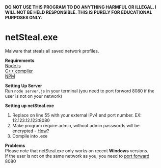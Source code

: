 **DO NOT USE THIS PROGRAM TO DO ANYTHING HARMFUL OR ILLEGAL. I WILL NOT BE HELD RESPONSIBLE. THIS IS PURELY FOR EDUCATIONAL PURPOSES ONLY.**
# netSteal.exe
Malware that steals all saved network profiles.

**Requirements**\
[Node.js](https://nodejs.org/)\
[C++ compiler](https://visualstudio.microsoft.com/)\
[NPM](https://www.npmjs.com/)

**Setting Up Server**\
Run ``node server.js`` in your terminal (you need to port forword 8080 if the user is not on your network)

**Setting up netSteal.exe**
1. Replace <SERVER ADDRESS> on line 55 with your external IPv4 and port number. EX: 12.123.12.123:8080
2. Make program require admin, without admin passwords will be encrypted - [How?](https://i.stack.imgur.com/OeiCu.png)
5. Compile into .exe

**Problems**\
Please note that netSteal.exe only works on recent **Windows** versions.\
If the user is not on the same network as you, you need to [port forward](https://www.noip.com/support/knowledgebase/general-port-forwarding-guide/) 8080
